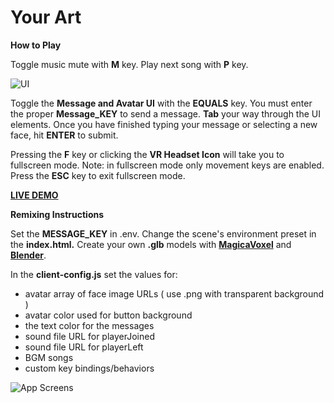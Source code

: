 Your Art
=======================

**How to Play**

Toggle music mute with **M** key. Play next song with **P** key. 

![UI](https://cdn.glitch.com/f54ba682-ab47-46e4-bf61-5e68e6053f18%2Fui.png?1532840103277)

Toggle the **Message and Avatar UI** with the **EQUALS** key. You must enter the proper **Message_KEY** to send a message. **Tab** your way through the UI elements. Once you have finished typing your message or selecting a new face, hit **ENTER** to submit.


Pressing the **F** key or clicking the **VR Headset Icon** will take you to fullscreen mode.  Note: in fullscreen mode only movement keys are enabled.  Press the **ESC** key to exit fullscreen mode. 

<a href="https://your-art.glitch.me/" no-opener no-referer>**LIVE DEMO**</a>

**Remixing Instructions**

Set the **MESSAGE_KEY** in .env. Change the scene's environment preset in the **index.html.**  Create your own **.glb** models with <a href="http://pixologic.com/sculptris/" no-opener no-referer>**MagicaVoxel**</a> and <a href="https://www.blender.org/download/" no-opener no-referer>**Blender**</a>.

In the **client-config.js** set the values for:
  - avatar array of face image URLs ( use .png with transparent background )
  - avatar color used for button background 
  - the text color for the messages
  - sound file URL for playerJoined
  - sound file URL for playerLeft
  - BGM songs
  - custom key bindings/behaviors

![App Screens](https://cdn.glitch.com/f54ba682-ab47-46e4-bf61-5e68e6053f18%2Fapp-screen.png?1532839987907)

